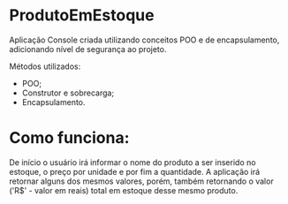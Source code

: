 # ProdutoEmEstoque
Aplicação Console criada utilizando conceitos POO e de encapsulamento, adicionando nível de segurança ao projeto.

Métodos utilizados:
- POO;
- Construtor e sobrecarga;
- Encapsulamento.

# Como funciona:
De início o usuário irá informar o nome do produto a ser inserido no estoque, o preço por unidade e por fim a quantidade. A aplicação irá retornar alguns dos mesmos valores, porém, 
também retornando o valor ('R$' - valor em reais) total em estoque desse mesmo produto.
